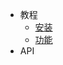 <!--
 * @Author: your name
 * @Date: 2020-07-14 16:46:12
 * @LastEditTime: 2020-07-14 20:18:43
 * @LastEditors: Please set LastEditors
 * @Description: In User Settings Edit
 * @FilePath: /Documents/vue-magic-table/docs/_navbar.md
--> 
* 教程
    * [安装](zh-cn/course.md)
    * [功能](zh-cn/course.md)
* API